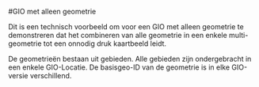 #GIO met alleen geometrie

Dit is een technisch voorbeeld om voor een GIO met alleen geometrie te demonstreren dat het combineren van alle geometrie
in een enkele multi-geometrie tot een onnodig druk kaartbeeld leidt.

De geometrieën bestaan uit gebieden. Alle gebieden zijn ondergebracht in een enkele GIO-Locatie.
De basisgeo-ID van de geometrie is in elke GIO-versie verschillend.
